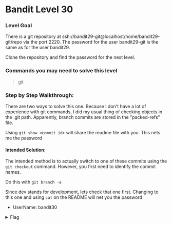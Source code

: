 # Bandit Level 30

### Level Goal
There is a git repository at ssh://bandit29-git@localhost/home/bandit29-git/repo via the port 2220. The password for the user bandit29-git is the same as for the user bandit29.

Clone the repository and find the password for the next level.

### Commands you may need to solve this level
> git 

### Step by Step Walkthrough:
There are two ways to solve this one. Because I don't have a lot of experience with git commands, I did my usual thing of checking objects in the .git path. Apparently, branch commits are stored in the "packed-refs" file. 

Using ```git show <commit id>``` will share the readme file with you. This nets me the password

#### Intended Solution: 
The intended method is to actually switch to one of these commits using the ```git checkout``` command. However, you first need to identify the commit names. 

Do this with ```git branch -a``` 

Since dev stands for development, lets check that one first. Changing to this one and using ```cat``` on the README will net you the password


* UserName: bandit30

<details><summary>Flag</summary>
    <pre>
    pwd: qp30ex3VLz5MDG1n91YowTv4Q8l7CDZL
    </pre>
   </details>